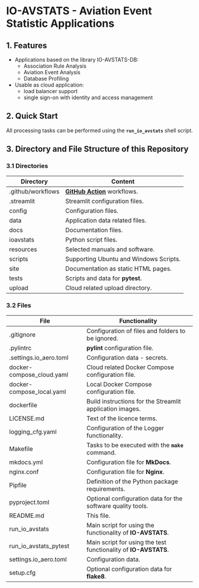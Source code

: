 # IO-AVSTATS - Aviation Event Statistic Applications

## 1. Features

- Applications based on the library IO-AVSTATS-DB:
  - Association Rule Analysis
  - Aviation Event Analysis
  - Database Profiling
- Usable as cloud application:
  - load balancer support
  - single sign-on with identity and access management

## 2. Quick Start

All processing tasks can be performed using the **`run_io_avstats`** shell script.

## 3. Directory and File Structure of this Repository

### 3.1 Directories

| Directory         | Content                                                    |
|-------------------|------------------------------------------------------------|
| .github/workflows | **[GitHub Action](https://github.com/actions)** workflows. |
| .streamlit        | Streamlit configuration files.                             |
| config            | Configuration files.                                       |
| data              | Application data related files.                            |
| docs              | Documentation files.                                       |
| ioavstats         | Python script files.                                       |
| resources         | Selected manuals and software.                             |
| scripts           | Supporting Ubuntu and Windows Scripts.                     |
| site              | Documentation as static HTML pages.                        |
| tests             | Scripts and data for **pytest**.                           |
| upload            | Cloud related upload directory.                            |

### 3.2 Files

| File                      | Functionality                                                   |
|---------------------------|-----------------------------------------------------------------|
| .gitignore                | Configuration of files and folders to be ignored.               |
| .pylintrc                 | **pylint** configuration file.                                  |
| .settings.io_aero.toml    | Configuration data - secrets.                                   |
| docker-compose_cloud.yaml | Cloud related Docker Compose configuration file.                |
| docker-compose_local.yaml | Local Docker Compose configuration file.                        |
| dockerfile                | Build instructions for the Streamlit application images.        |
| LICENSE.md                | Text of the licence terms.                                      |
| logging_cfg.yaml          | Configuration of the Logger functionality.                      |
| Makefile                  | Tasks to be executed with the **`make`** command.               |
| mkdocs.yml                | Configuration file for **MkDocs**.                              |
| nginx.conf                | Configuration file for **Nginx**.                               |
| Pipfile                   | Definition of the Python package requirements.                  |
| pyproject.toml            | Optional configuration data for the software quality tools.     |
| README.md                 | This file.                                                      |
| run_io_avstats            | Main script for using the functionality of **IO-AVSTATS**.      |
| run_io_avstats_pytest     | Main script for using the test functionality of **IO-AVSTATS**. |
| settings.io_aero.toml     | Configuration data.                                             |
| setup.cfg                 | Optional configuration data for **flake8**.                     |
